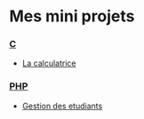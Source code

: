 # Mes mini projets

### [C](https://github.com/Brizman236/Mini-Projects/tree/main/C)

- [La calculatrice](https://github.com/Brizman236/Mini-Projects/tree/main/C/Calculator)

### [PHP](https://github.com/Brizman236/Mini-Projects/tree/main/PHP)

- [Gestion des etudiants](https://github.com/Brizman236/Mini-Projects/tree/main/PHP/Gestion%20etudiant)
